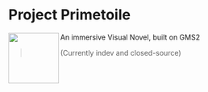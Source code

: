 # Project Primetoile
<img align="left" width="100" height="100" src="https://github.com/Yaroster/yarologo/blob/main/Logo_Primetoile.png">
An immersive Visual Novel, built on GMS2

> (Currently indev and closed-source)&nbsp;
